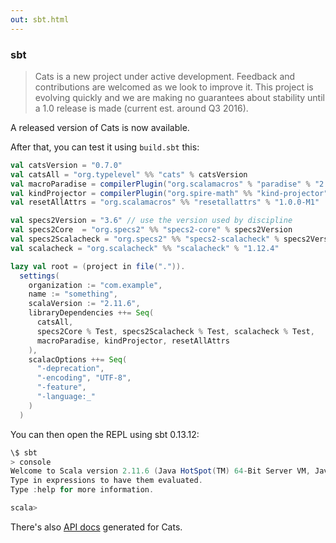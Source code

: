 ```yaml
---
out: sbt.html
---
```


  [catsdocs]: http://typelevel.org/cats/api/#package

### sbt

> Cats is a new project under active development. Feedback and contributions are welcomed as we look to improve it. This project is evolving quickly and we are making no guarantees about stability until a 1.0 release is made (current est. around Q3 2016).

A released version of Cats is now available.

After that, you can test it using `build.sbt` this:

```scala
val catsVersion = "0.7.0"
val catsAll = "org.typelevel" %% "cats" % catsVersion
val macroParadise = compilerPlugin("org.scalamacros" % "paradise" % "2.1.0" cross CrossVersion.full)
val kindProjector = compilerPlugin("org.spire-math" %% "kind-projector" % "0.6.3")
val resetAllAttrs = "org.scalamacros" %% "resetallattrs" % "1.0.0-M1"

val specs2Version = "3.6" // use the version used by discipline
val specs2Core  = "org.specs2" %% "specs2-core" % specs2Version
val specs2Scalacheck = "org.specs2" %% "specs2-scalacheck" % specs2Version
val scalacheck = "org.scalacheck" %% "scalacheck" % "1.12.4"

lazy val root = (project in file(".")).
  settings(
    organization := "com.example",
    name := "something",
    scalaVersion := "2.11.6",
    libraryDependencies ++= Seq(
      catsAll,
      specs2Core % Test, specs2Scalacheck % Test, scalacheck % Test,
      macroParadise, kindProjector, resetAllAttrs
    ),
    scalacOptions ++= Seq(
      "-deprecation",
      "-encoding", "UTF-8",
      "-feature",
      "-language:_"
    )
  )
```

You can then open the REPL using sbt 0.13.12:

```scala
\$ sbt
> console
Welcome to Scala version 2.11.6 (Java HotSpot(TM) 64-Bit Server VM, Java 1.7.0_79).
Type in expressions to have them evaluated.
Type :help for more information.

scala>
```

There's also [API docs][catsdocs] generated for Cats.
